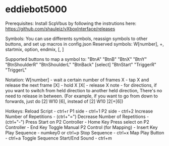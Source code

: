 # eddiebot5000
Prerequisites:
Install ScpVbus by following the instrutions here: https://github.com/shauleiz/vXboxInterface/releases

Symbols:
You can use differents symbols, reassign symbols to other buttons, and set up macros in config.json
Reserved symbols:
W[number], +, startmix, option, endmix, [, ]

Supported buttons to map a symbol to:
"BtnA"
"BtnB"
"BtnX"
"BtnY"
"BtnShoulderR"
"BtnShoulderL"
"BtnBack" [select]
"BtnStart"
"TriggerR"
"TriggerL"

Notation:
W[number] - wait a certain number of frames
X - tap X and release the next frame
[X] - hold X
]X[ - release X
note - for directions, if you want to switch from held direction to another held direction, 
There's no need to release in between.
(For example, if you want to go from down to forwards, just do [2] W10 [6], instead of [2] W10 ]2[+[6])

Hotkeys:
Reload Script - ctrl+r
    P1 side - ctrl+1
    P2 side - ctrl+2
    Increase Number of Repetitions - (ctrl+"=")
    Decrease Number of Repetitions - (ctrl+"-")
    Press Start on P2 Controller - Home Key
    Press select on P2 Controller - End Key
    Toggle Manual P2 Control (for Mapping) - Insert Key
    Play Sequence - numkey0 or ctrl+p
    Stop Sequence - ctrl+x 
    Map Play Button - ctrl+a
    Toggle Sequence Start/End Sound - ctrl+m
